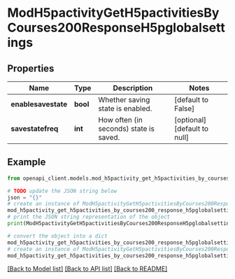# ModH5pactivityGetH5pactivitiesByCourses200ResponseH5pglobalsettings


## Properties

Name | Type | Description | Notes
------------ | ------------- | ------------- | -------------
**enablesavestate** | **bool** | Whether saving state is enabled. | [default to False]
**savestatefreq** | **int** | How often (in seconds) state is saved. | [optional] [default to null]

## Example

```python
from openapi_client.models.mod_h5pactivity_get_h5pactivities_by_courses200_response_h5pglobalsettings import ModH5pactivityGetH5pactivitiesByCourses200ResponseH5pglobalsettings

# TODO update the JSON string below
json = "{}"
# create an instance of ModH5pactivityGetH5pactivitiesByCourses200ResponseH5pglobalsettings from a JSON string
mod_h5pactivity_get_h5pactivities_by_courses200_response_h5pglobalsettings_instance = ModH5pactivityGetH5pactivitiesByCourses200ResponseH5pglobalsettings.from_json(json)
# print the JSON string representation of the object
print(ModH5pactivityGetH5pactivitiesByCourses200ResponseH5pglobalsettings.to_json())

# convert the object into a dict
mod_h5pactivity_get_h5pactivities_by_courses200_response_h5pglobalsettings_dict = mod_h5pactivity_get_h5pactivities_by_courses200_response_h5pglobalsettings_instance.to_dict()
# create an instance of ModH5pactivityGetH5pactivitiesByCourses200ResponseH5pglobalsettings from a dict
mod_h5pactivity_get_h5pactivities_by_courses200_response_h5pglobalsettings_from_dict = ModH5pactivityGetH5pactivitiesByCourses200ResponseH5pglobalsettings.from_dict(mod_h5pactivity_get_h5pactivities_by_courses200_response_h5pglobalsettings_dict)
```
[[Back to Model list]](../README.md#documentation-for-models) [[Back to API list]](../README.md#documentation-for-api-endpoints) [[Back to README]](../README.md)


